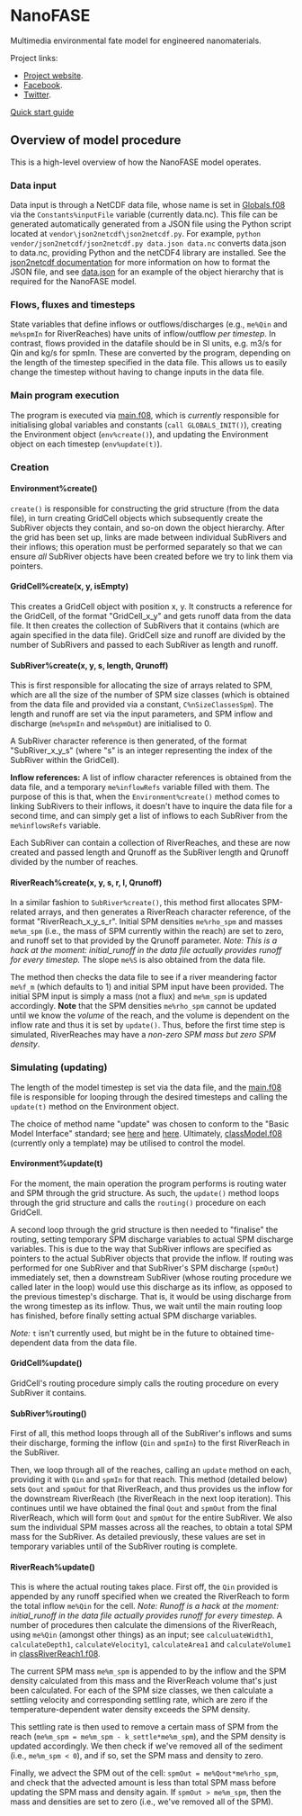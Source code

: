 # NanoFASE

Multimedia environmental fate model for engineered nanomaterials.

Project links:
 - [Project website](http://nanofase.eu/).
 - [Facebook](https://www.facebook.com/nanofase/).
 - [Twitter](https://twitter.com/NanoFASE_EU).

[Quick start guide](doc/Quickstart.md)

## Overview of model procedure

This is a high-level overview of how the NanoFASE model operates.

### Data input
Data input is through a NetCDF data file, whose name is set in [Globals.f08](src/Globals.f08) via the `Constants%inputFile` variable (currently data.nc). This file can be generated automatically generated from a JSON file using the Python script located at `vendor\json2netcdf\json2netcdf.py`. For example, `python vendor/json2netcdf/json2netcdf.py data.json data.nc` converts data.json to data.nc, providing Python and the netCDF4 library are installed. See the [json2netcdf documentation](https://github.com/samharrison7/json2netcdf) for more information on how to format the JSON file, and see [data.json](data.json) for an example of the object hierarchy that is required for the NanoFASE model.

### Flows, fluxes and timesteps
State variables that define inflows or outflows/discharges (e.g., `me%Qin` and `me%spmIn` for RiverReaches) have units of inflow/outflow *per timestep*. In contrast, flows provided in the datafile should be in SI units, e.g. m3/s for Qin and kg/s for spmIn. These are converted by the program, depending on the length of the timestep specified in the data file. This allows us to easily change the timestep without having to change inputs in the data file.

### Main program execution
The program is executed via [main.f08](src/main.f08), which is *currently* responsible for initialising global variables and constants (`call GLOBALS_INIT()`), creating the Environment object (`env%create()`), and updating the Environment object on each timestep (`env%update(t)`).

### Creation

#### Environment%create()
`create()` is responsible for constructing the grid structure (from the data file), in turn creating GridCell objects which subsequently create the SubRiver objects they contain, and so-on down the object hierarchy. After the grid has been set up, links are made between individual SubRivers and their inflows; this operation must be performed separately so that we can ensure *all* SubRiver objects have been created before we try to link them via pointers.

#### GridCell%create(x, y, isEmpty)
This creates a GridCell object with position x, y. It constructs a reference for the GridCell, of the format "GridCell\_x\_y" and gets runoff data from the data file. It then creates the collection of SubRivers that it contains (which are again specified in the data file). GridCell size and runoff are divided by the number of SubRivers and passed to each SubRiver as length and runoff.

#### SubRiver%create(x, y, s, length, Qrunoff)
This is first responsible for allocating the size of arrays related to SPM, which are all the size of the number of SPM size classes (which is obtained from the data file and provided via a constant, `C%nSizeClassesSpm`). The length and runoff are set via the input parameters, and SPM inflow and discharge (`me%spmIn` and `me%spmOut`) are initialised to 0.

A SubRiver character reference is then generated, of the format "SubRiver\_x\_y\_s" (where "s" is an integer representing the index of the SubRiver within the GridCell).

**Inflow references:** A list of inflow character references is obtained from the data file, and a temporary `me%inflowRefs` variable filled with them. The purpose of this is that, when the `Environment%create()` method comes to linking SubRivers to their inflows, it doesn't have to inquire the data file for a second time, and can simply get a list of inflows to each SubRiver from the `me%inflowsRefs` variable.

Each SubRiver can contain a collection of RiverReaches, and these are now created and passed length and Qrunoff as the SubRiver length and Qrunoff divided by the number of reaches.

#### RiverReach%create(x, y, s, r, l, Qrunoff)
In a similar fashion to `SubRiver%create()`, this method first allocates SPM-related arrays, and then generates a RiverReach character reference, of the format "RiverReach\_x\_y\_s\_r". Initial SPM densities `me%rho_spm` and masses `me%m_spm` (i.e., the mass of SPM currently within the reach) are set to zero, and runoff set to that provided by the Qrunoff parameter. *Note: This is a hack at the moment: initial_runoff in the data file actually provides runoff for every timestep.* The slope `me%S` is also obtained from the data file.

The method then checks the data file to see if a river meandering factor `me%f_m` (which defaults to 1) and initial SPM input have been provided. The initial SPM input is simply a mass (not a flux) and `me%m_spm` is updated accordingly. **Note** that the SPM densities `me%rho_spm` cannot be updated until we know the *volume* of the reach, and the volume is dependent on the inflow rate and thus it is set by `update()`. Thus, before the first time step is simulated, RiverReaches may have a *non-zero SPM mass but zero SPM density*.

### Simulating (updating)

The length of the model timestep is set via the data file, and the [main.f08](src/main.f08) file is responsible for looping through the desired timesteps and calling the `update(t)` method on the Environment object.

The choice of method name "update" was chosen to conform to the "Basic Model Interface" standard; see [here](http://csdms.colorado.edu/wiki/BMI_Description) and [here](http://bmi-spec.readthedocs.io/en/latest/). Ultimately, [classModel.f08](src/classModel.f08) (currently only a template) may be utilised to control the model.

#### Environment%update(t)

For the moment, the main operation the program performs is routing water and SPM through the grid structure. As such, the `update()` method loops through the grid structure and calls the `routing()` procedure on each GridCell.

A second loop through the grid structure is then needed to "finalise" the routing, setting temporary SPM discharge variables to actual SPM discharge variables. This is due to the way that SubRiver inflows are specified as pointers to the actual SubRiver objects that provide the inflow. If routing was performed for one SubRiver and that SubRiver's SPM discharge (`spmOut`) immediately set, then a downstream SubRiver (whose routing procedure we called later in the loop) would use this discharge as its inflow, as opposed to the previous timestep's discharge. That is, it would be using discharge from the wrong timestep as its inflow. Thus, we wait until the main routing loop has finished, before finally setting actual SPM discharge variables.

*Note:* `t` isn't currently used, but might be in the future to obtained time-dependent data from the data file.

#### GridCell%update()

GridCell's routing procedure simply calls the routing procedure on every SubRiver it contains.

#### SubRiver%routing()

First of all, this method loops through all of the SubRiver's inflows and sums their discharge, forming the inflow (`Qin` and `spmIn`) to the first RiverReach in the SubRiver.

Then, we loop through all of the reaches, calling an `update` method on each, providing it with `Qin` and `spmIn` for that reach. This method (detailed below) sets `Qout` and `spmOut` for that RiverReach, and thus provides us the inflow for the downstream RiverReach (the RiverReach in the next loop iteration). This continues until we have obtained the final `Qout` and `spmOut` from the final RiverReach, which will form `Qout` and `spmOut` for the entire SubRiver. We also sum the individual SPM masses across all the reaches, to obtain a total SPM mass for the SubRiver. As detailed previously, these values are set in temporary variables until of the SubRiver routing is complete.

#### RiverReach%update()

This is where the actual routing takes place. First off, the `Qin` provided is appended by any runoff specified when we created the RiverReach to form the total inflow `me%Qin` for the cell.  *Note: Runoff is a hack at the moment: initial_runoff in the data file actually provides runoff for every timestep.* A number of procedures then calculate the dimensions of the RiverReach, using `me%Qin` (amongst other things) as an input; see `calculuateWidth1`, `calculateDepth1`, `calculateVelocity1`, `calculateArea1` and `calculateVolume1` in [classRiverReach1.f08](src/River/RiverReach/classRiverReach1.f08).

The current SPM mass `me%m_spm` is appended to by the inflow and the SPM density calculated from this mass and the RiverReach volume that's just been calculated. For each of the SPM size classes, we then calculate a settling velocity and corresponding settling rate, which are zero if the temperature-dependent water density exceeds the SPM density.

This settling rate is then used to remove a certain mass of SPM from the reach (`me%m_spm = me%m_spm - k_settle*me%m_spm`), and the SPM density is updated accordingly. We then check if we've removed all of the sediment (i.e., `me%m_spm < 0`), and if so, set the SPM mass and density to zero.

Finally, we advect the SPM out of the cell: `spmOut = me%Qout*me%rho_spm`, and check that the advected amount is less than total SPM mass before updating the SPM mass and density again. If `spmOut > me%m_spm`, then the mass and densities are set to zero (i.e., we've removed all of the SPM).